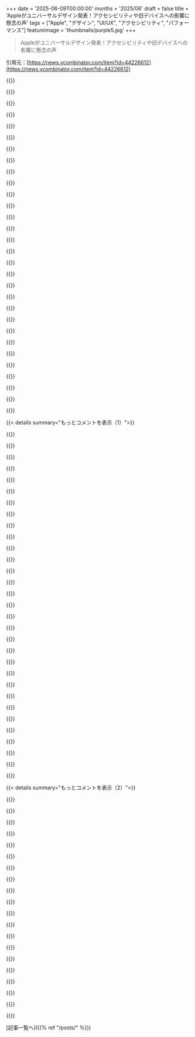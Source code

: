 +++
date = '2025-06-09T00:00:00'
months = '2025/06'
draft = false
title = 'Appleがユニバーサルデザイン発表！アクセシビリティや旧デバイスへの影響に懸念の声'
tags = ["Apple", "デザイン", "UI/UX", "アクセシビリティ", "パフォーマンス"]
featureimage = 'thumbnails/purple5.jpg'
+++

> Appleがユニバーサルデザイン発表！アクセシビリティや旧デバイスへの影響に懸念の声

引用元：[https://news.ycombinator.com/item?id=44226612](https://news.ycombinator.com/item?id=44226612)




{{<matomeQuote body="ちょっと、これヤバくない？ボタンとかメニューが半透明になってて、後ろの背景が透けて文字が見えにくくなるんだって。アクセシビリティ的に最悪じゃん。<br>俺、自閉症だけど、たぶんみんな困ると思うよ。オフにできる設定があることを願うわ。かっこいいけどさ、それだけじゃん？" userName="dimal" createdAt="2025/06/09 19:01:44" color="#ff5733">}}




{{<matomeQuote body="これ、パフォーマンス的にもヤバそう。「新しいハードウェアのおかげ」ってことは、古いデバイスじゃカクカクになるってことだよね。<br>前の会社では、パフォーマンス落ちるから半透明はほぼNGだったもん。絶対古い機種には重いって。" userName="austinl" createdAt="2025/06/09 19:54:06" color="#ff33a1">}}




{{<matomeQuote body="こういう性能食いの「改善」って、古いデバイスをわざと遅くして、みんなに買い替えさせるための陰謀でしょ。<br>俺の8年使ってるiPhone、全然問題なかったのに、こういう機能でどんどん遅くされて、買い替えを強制されるんだよ。" userName="slt2021" createdAt="2025/06/09 20:03:37" color="">}}




{{<matomeQuote body="いや、それは違うんじゃない？iOS 7でフロストガラスブラーが出た時、iPhone 4でも動いてたんだよ。<br>Appleは独自ですっごい速いアルゴリズム作ったから、今の最新機種なら、たとえ今回のエフェクトが重くても全然問題ないと思うよ。" userName="ricardobeat" createdAt="2025/06/09 21:06:22" color="#38d3d3">}}




{{<matomeQuote body="視力が弱い人とか、落ち着いたデザインが好きな人も影響受けそう。オフにできても、それがデザインのウリなら、なんか中途半端な感じになりそうだよね。<br>Linuxに乗り換えようか迷ってたけど、これで決心ついたかも。VisionOSに合わせるって、VR/ARと普通のデバイスじゃ使い方が全然違うのに、最悪のアイデアだと思うわ。" userName="coastalpuma" createdAt="2025/06/09 19:11:16" color="#785bff">}}




{{<matomeQuote body="また「雰囲気」だけでデザインしてるよ。科学的根拠とか、ユーザーの声とか無視して、スクリーンショット映えとかマーケティングだけ考えてんだろ。<br>ユーザビリティなんて考えてない。特定のシリコンバレーのヤツらが「これクールじゃん？」って思ってるだけ。Alegriaとかフラットデザインとか、この15年くらいずっとこんな感じだわ。" userName="andrepd" createdAt="2025/06/09 19:47:34" color="">}}




{{<matomeQuote body="これ、ただのGaussian blurじゃないぞ。レイトレーシングとか屈折も使ってるらしいじゃん。<br>もうOSが、なんかすごいリアルなビデオゲームみたいになってきてるな。" userName="mholt" createdAt="2025/06/09 22:02:44" color="">}}




{{<matomeQuote body="その陰謀論、どこ情報？バッテリー劣化で買い替えさせるってヤツじゃないの？<br>今回の新機能も、たぶんオフにできる設定あるだろうし、買い替えさせるための陰謀とかじゃないでしょ。（追記：っていうか、あなたの8年前のiPhone、そもそも今回のOSサポートされないんじゃね？）" userName="mikestew" createdAt="2025/06/09 20:06:21" color="#ff33a1">}}




{{<matomeQuote body="それ、別に陰謀論じゃなくて、正当な心配でしょ？<br>Appleはバッテリー問題で「わざとやってました」って認めて、賠償金まで払ったんだよ。<br>Apple自身が過去に不正を認めたのに、それを心配してる人を批判するのはおかしいって。" userName="hshdhdhj4444" createdAt="2025/06/09 20:20:22" color="#45d325">}}




{{<matomeQuote body="昔のPCは8年も経てば使い物にならなかったけど、今は違うよね。でも、スマホはまだどんどん進化してるから、10年近く前のデバイスが遅く感じるのは当然だよ。<br>あなたのiPhone 6（？）なんてRAM 1GBでしょ？今のは8GBとか。チップ性能も100倍くらい違うんだし、そんな古いののために最新ソフトを制限する必要ないじゃん？" userName="sanswork" createdAt="2025/06/09 20:51:24" color="#45d325">}}




{{<matomeQuote body="これは前からある地味な不満だけど、発表で「最新デバイスに合うから」って丸角デザインにこだわるのもムカつくんだよね。ほとんどの外部モニターは丸角じゃないし、最新のトップラインのラップトップでも画面上部だけなんだ。<br>だから背景の変な小さい三角が見えちゃうんだよ。macOS版の「Magic Mouseの底面にある充電ポート」みたいなもん。" userName="coastalpuma" createdAt="2025/06/09 19:44:29" color="">}}




{{<matomeQuote body="アクセシビリティは置いといて、このデザインに魅力を感じないわ。今のデザインの方が好きだし使いやすい。<br>半透明の3Dテキストとか、2000年代前半にPhotoshopでいじってたティーンエイジャーみたい。" userName="sgarland" createdAt="2025/06/10 00:24:29" color="">}}




{{<matomeQuote body="Appleみたいな会社が、ユーザーの好みとか使いやすさ、アクセシビリティとか考えずに、完全に雰囲気だけでクロスプラットフォームのUIを一新したと本気で思ってんの？<br>まだ発表しか見てないくせに、「スクリーンショットやマーケティング資料で良く見えるだけ」って決めつけすぎじゃない？" userName="nlarew" createdAt="2025/06/09 19:56:13" color="">}}




{{<matomeQuote body="＞「雰囲気」でインターフェースをデザインする<br>うん、それがAppleのやり方だし、だからAppleのデバイス大嫌いなんだよね。いつだって実質よりスタイル。" userName="surgical_fire" createdAt="2025/06/09 19:59:25" color="">}}




{{<matomeQuote body="macOSとiOSで透明度を下げる設定方法だよ。<br>macOS（Sonoma）: システム設定 → アクセシビリティ → ディスプレイ → 透明度を下げる。（視差効果を減らすもおすすめだけど、まあ好きにやってみてね - 一部のアニメーションはマジで役に立つよ。）<br>iOS: 設定 → アクセシビリティ → 画面表示とテキストサイズ → 透明度を下げる。<br>どういたしまして。" userName="rollcat" createdAt="2025/06/09 19:48:41" color="#ff5c5c">}}




{{<matomeQuote body="透明度を劇的に上げるか、完全に消せる設定があると思うな。シェーディングや光沢を残したままね。<br>もしあれば人気出るだろうね。" userName="cosmic_cheese" createdAt="2025/06/09 19:14:13" color="">}}




{{<matomeQuote body="＞パフォーマンスの問題なし<br>全然違うし！ フロストガラスのぼかしは12年くらい前にiOS 7で導入されて、iPhone 4までサポートされてたけど、コントロールセンターとかの全画面ぼかしはずっとパフォーマンス問題なかった？<br>全然嘘だよ - 当時のレビューでもiOS 7はバッテリー持ちが劇的に悪くなったって指摘されてたんだ。当時の最新だったiPhone 5Sとか5cも含めて全部。<br>UIでの透明度／半透明の多用が主な原因で、アクセシビリティ設定でアニメーションと透明度／半透明を無効にすると、OS UIの動作速度もバッテリー持ちもかなり改善したんだよ。（arstechnica.com/gadgets/2013/09/ios-7-thoroughly-rev...）" userName="miffy900" createdAt="2025/06/09 23:04:49" color="#ff5733">}}




{{<matomeQuote body="あなたは若すぎて覚えてないんだろうけど、初期のユーザーインターフェースデザインの原則の多くは、実際の研究に基づいてBruce TognazziniとJef RaskinがAppleで開拓したんだよ。<br>「Tog on Interface」とか「Tog on Software Design」は昔の聖書だったし、AppleのHuman Interface Guidelinesは企業が製品全体で一貫したユーザー体験をどう採用できるか、そしてそうすべきかを示してたんだ。<br>Appleがここまで落ちぶれたの、正直悲しいわ。" userName="yuehhangalt" createdAt="2025/06/09 20:30:18" color="#ff5c5c">}}




{{<matomeQuote body="普段「肥大化してる」なんて言わないけど、レイトレーシングでボタン作るとかパロディかと思ったわ。<br>で、結局UIは白くてどこにでもある感じになっただけ。<br>Windows XPみたいにしてほしい。マジで理解できない。" userName="AlienRobot" createdAt="2025/06/09 23:39:48" color="">}}




{{<matomeQuote body="Appleは他の会社よりアクセシビリティを真剣に考えてるよ。<br>視覚的な問題がある人のために、これを即座に解決する設定がないなんてことはありえないと思う。" userName="basisword" createdAt="2025/06/09 19:14:02" color="">}}




{{<matomeQuote body="透明効果なんてmacOSとかiOSに昔からあるじゃん？<br>今更何言ってんの？" userName="c-hendricks" createdAt="2025/06/09 19:59:26" color="">}}




{{<matomeQuote body="Appleは自分たちが間違ってたって公に認めたんだよ。<br>企業が非を認めるなんて滅多にないよね？<br>いや、Appleはバッテリーが弱った時にスマホが突然落ちないように性能を抑えたことを認めたじゃん。https://en.m.wikipedia.org/wiki/Batterygate" userName="mikestew" createdAt="2025/06/09 20:28:23" color="">}}




{{<matomeQuote body="バッテリー持ちとかパフォーマンスを最初の.0リリースで判断するのはナシだよ。<br>一番の優先は致命的なバグを最小限にして新機能を出すことだから。<br>.1が出るまで待つべき。<br>Appleのリリースは20年以上前からずーっとこんな感じだよ。" userName="threeseed" createdAt="2025/06/09 23:33:24" color="#ff5733">}}




{{<matomeQuote body="新しいガラスデザインは新鮮で遊び心がある感じだね。<br>Frutiger Aeroをさらに洗練させた豪華版みたい。<br>今のデザインは機能的だけど、何年も使ってるとかなり古臭くて平凡に感じるんだよね。" userName="Gigachad" createdAt="2025/06/10 01:20:51" color="#785bff">}}




{{<matomeQuote body="透明な背景（i3とかpicomは古いPCでも動くくらい軽い）を使うのと、たくさんの小さなUIパーツを合成して画面を作るのは話が違うんだよ。" userName="landl0rd" createdAt="2025/06/09 20:07:58" color="#45d325">}}




{{<matomeQuote body="自分はそうじゃないけど、これマジで変だよ。<br>なんで読みやすさとか見やすさを、バラバラで多分見にくいこともある下にある背景に依存させるデザインにするの？<br>統一されたデザイン方針があるようには全く見えないな。<br>これが長く続かないことを祈るよ。" userName="thenaturalist" createdAt="2025/06/09 19:54:30" color="#ff5733">}}




{{<matomeQuote body="これらの効果のレンダリングをめちゃくちゃ最適化する方法がいくつか思いつくよ。<br>正しさを変えずに、かなりのバッチ処理とか並び替えができるはずだね。" userName="gmueckl" createdAt="2025/06/09 20:56:47" color="#ff5733">}}




{{<matomeQuote body="それは実は機能なんだよ。<br>UIはどんな時も、流行りに乗ったり、目新しさのためだけに変わったりするべきじゃない。<br>でも、可能な限り目立たない方が良いんだ。<br>ただ機能的であるってのは褒め言葉だよ。" userName="gond" createdAt="2025/06/10 04:54:01" color="">}}




{{<matomeQuote body="iPhone 16 pro（全然古くないけど）からiOS 26の開発者ベータで書き込みしてるよ。ぶっちゃけ、ほとんどのことがiOS 18よりスムーズでキビキビしてる。Safariはパフォーマンス面から見ると使うのが楽しいね。まだベータ版だから、もちろんフレームのカクつきとか発熱とかめちゃくちゃあるけど、最初の感想をまとめると「慣れるのに時間はかかるけど、結構速い感じ」だよ。" userName="RollingRo11" createdAt="2025/06/09 21:20:40" color="#ff5733">}}




{{<matomeQuote body="インストールしてみたよ。<br>ほんと好きになりたかったんだけど、これダメだわ。<br>すごくゴチャゴチャしてるし、設定アプリのバランスが最悪。なんか「居心地が良い」方寄り（「コンパクト」と比べて）なんだよね。つまり、一画面で見れる項目が少なくて、OS全体をスクロールしまくらないと行きたいとこに辿り着けない。アクセシビリティに関しては…地獄だよ。これ見て！ https://imgur.com/a/6ZTCStC" userName="stalco" createdAt="2025/06/09 21:03:51" color="">}}




{{< details summary="もっとコメントを表示（1）">}}

{{<matomeQuote body="Apple Mapsは今はけっこう良い感じだよ。" userName="azinman2" createdAt="2025/06/09 23:25:41" color="">}}




{{<matomeQuote body="うわー。あれマジで酷いね。Appleはコントロールセンターのメニューで透過やってるけど、背景をめちゃくちゃボカすから気にならないのに。なんでボカシを減らして透過させたいのか意味わかんない。" userName="Vegenoid" createdAt="2025/06/09 21:41:31" color="">}}




{{<matomeQuote body="あのスクリーンショット全然読めないじゃん。目が痛くなるよ。若い子たちに言っとくけど、大げさでも比喩でもない。マジで目が痛いんだ、適切なUI要素に焦点を合わせようとして（そして失敗して）ね。今週iPhone 16にアップグレードしようと思ってたのに。代わりにGoogleとかSamsungのデバイスをチェックしてみようかな。" userName="adastra22" createdAt="2025/06/10 07:06:11" color="">}}




{{<matomeQuote body="うーん、もしかして（俺の）Linuxデスクトップの年になるかもね…。<br>" userName="seemaze" createdAt="2025/06/09 22:29:28" color="">}}




{{<matomeQuote body="Apple MapsからGoogle Mapsに行くのは、今やublock originから素のブラウザに行くみたいな感じだよ。探してるものを見つけようとしてるのに、頼んでもない余計なものがどこにでもあって遅くなる。一方でApple Mapsの地図/データ品質はかなり良いし、俺が気にしてる点ではたぶん95パーセントくらい出来てる。もう何年もこれでフルタイムで使えてるよ。" userName="qwerpy" createdAt="2025/06/10 04:08:38" color="">}}




{{<matomeQuote body="これアメリカでは本当かもだけど、世界の色んな場所ではほぼ役に立たないよ。" userName="cageface" createdAt="2025/06/10 04:33:22" color="">}}




{{<matomeQuote body="これ、15年くらい前の脱獄テーマのスクショみたい。しかも良いテーマじゃなくてね。" userName="weird-eye-issue" createdAt="2025/06/09 23:41:20" color="">}}




{{<matomeQuote body="Androidが出してる新しいデザイン言語も見てみるといいかもよ。ここに情報があるんだ：https://news.ycombinator.com/item?id=43975352" userName="debo_" createdAt="2025/06/10 13:57:57" color="">}}




{{<matomeQuote body="たしかに、先進国ではほとんどそうだよ。Appleは着実に新しい国で機能を展開してるしね。この前ヨーロッパの8カ国でApple Mapsを使ったけど、行った先全部でGoogle Mapsより良かったんだ。もしサービスが良くない場所に住んでるなら、行った場所の改善提案を出すかな。" userName="Schiendelman" createdAt="2025/06/10 06:07:43" color="">}}




{{<matomeQuote body="まだ無理なんだよね、8時間バッテリー持つようになるのをまだ待ってるよ…" userName="rubslopes" createdAt="2025/06/10 00:32:12" color="">}}




{{<matomeQuote body="あのプレスリリースは読んでて頭痛くなったな。「ソフトウェアを構成する基本的な要素を再考して綿密に作られた、新しいデザインにはリキッドグラスっていう全く新しい素材が特徴だよ。それはガラスの光学的性質とAppleだけが達成できる流動性を組み合わせたもので、コンテンツやコンテキストによって変化するんだ。」…って、何なんだそれ？機能が良くなった理由を分かりやすく説明できないなら、たぶん大して良くないってことだよね。" userName="ethbr1" createdAt="2025/06/09 21:57:00" color="#45d325">}}




{{<matomeQuote body="地域によるね。クパチーノじゃ最高だけど、日本や台湾じゃ文字通り使えないよ。マジで。道案内もできないし、目的地も見つけられないんだ（英語でも現地語でも）。" userName="adastra22" createdAt="2025/06/10 07:08:36" color="">}}




{{<matomeQuote body="アクセシビリティのディスプレイ設定にある“透明度を下げる”を有効にするとどう見えるの？" userName="Due_Winter_5330" createdAt="2025/06/09 22:33:21" color="#45d325">}}




{{<matomeQuote body="これは最初の開発者ベータだってことを覚えておいてね。iOS 7の時も、発表からリリースまでに結構変更されたはずだよ。" userName="hbn" createdAt="2025/06/09 22:13:40" color="">}}




{{<matomeQuote body="見た目ひどいし、透明化の効果も全部は消えないみたい。でも、これはまだベータ1だからかもしれないね。" userName="wpm" createdAt="2025/06/10 03:55:14" color="">}}




{{<matomeQuote body="アジアじゃまだ使えないんだよ。あの辺り旅行するたびにGoogle製品嫌いなのにGoogle Mapsをダウンロードし直さなきゃいけないんだ。" userName="adastra22" createdAt="2025/06/10 07:10:06" color="">}}




{{<matomeQuote body="トップコメントで「Appleはデザイン言語についてこんなマーケティングしない」って言ってたけど、この記事見るとちょっと面白いね。<br>" userName="eertami" createdAt="2025/06/10 15:31:39" color="">}}




{{<matomeQuote body="このデザイン、「嫌いだわ、ありがとう」って感じ。２つ理由がある。<br>まず、最近の技術が「技術のための技術」みたいで嫌なんだ。誰も求めてないことやってる気がする。<br>あと、俺は直線的に考えるタイプで集中したいのに、半透明UIは気が散るんだよね。注意力を奪われてるみたいだ。<br>" userName="hn_throwaway_99" createdAt="2025/06/09 23:04:57" color="#785bff">}}




{{<matomeQuote body="CydiaさえあればまたiPhoneをメインで使ってもいいかなって思う。あの頃は楽しかったな。<br>" userName="xandrius" createdAt="2025/06/11 16:49:37" color="">}}




{{<matomeQuote body="バッテリー長持ちのためにCPUコアを手動でいじるターミナルコマンドとか、完全にLinuxデスクトップみたいだね。<br>" userName="tsimionescu" createdAt="2025/06/10 08:34:49" color="">}}




{{<matomeQuote body="マジで、あの画像見ただけで頭痛してきたよ。Appleっていつも機能より見た目優先だけど、今回のUI変更はひどすぎる。<br>" userName="rurp" createdAt="2025/06/10 15:39:36" color="">}}




{{<matomeQuote body="それは違うと思うな。透明度下げたら、背景全体が灰色になってiOS 18の見た目にずっと近くなるよ。<br>" userName="thenaturalist" createdAt="2025/06/10 07:17:41" color="#ff5c5c">}}




{{<matomeQuote body="うわー。背景をもっと暗くするセンスがあればまだマシだったのに…。このクソみたいなの、完全にオフにできたらいいな。できるのかな？<br>" userName="CamperBob2" createdAt="2025/06/10 04:41:52" color="">}}




{{<matomeQuote body="うわー！これマジでダサいな。Appleに品質管理部署ってあんの？デザイナーが決めたら誰かチェックしろよ。<br>" userName="kumarvvr" createdAt="2025/06/10 01:58:16" color="">}}




{{<matomeQuote body="動画見てて同じこと思ったよ、気が散るって。<br>アイコンの端の光とかキラキラが目につくんだよね。<br>ベルクロの上指でなぞるみたいに、引っかかって滑って、って感じかな。" userName="the_other" createdAt="2025/06/10 00:07:05" color="">}}




{{<matomeQuote body="正直言って、ダサいと思うな。<br>Appleが大事にしてる「一つに集中」とか「ちゃんと並べる」って価値観と真逆だよ。<br>俺、Appleファンなのにそう思う。" userName="throwaway290" createdAt="2025/06/10 13:48:37" color="">}}




{{<matomeQuote body="正直、見た目ひどいな。<br>この新しいデザイン、毎日見てたら脳が溶けそうだよ。<br>もちろん実際使わなきゃわかんないけど、スクショだと目にキツそう。<br>透過度とかカスタマイズできるといいな。<br>Apple、良い時期だったのに、今ダメになってきてる気がする。<br>どの会社もいつかは期待裏切るもんなのかね。" userName="plainOldText" createdAt="2025/06/09 19:18:06" color="">}}




{{<matomeQuote body="Linuxに戻る頃合いかなと思ってさ。<br>（Gnomeを見て）うーん、Appleよりひどくなるの速いな。<br>やっぱいいや。" userName="rollcat" createdAt="2025/06/09 20:24:44" color="">}}




{{<matomeQuote body="俺も同じ。<br>Androidに乗り換える準備をゆっくりしてたんだけど、これが最後の決定打になりそうかも。<br>9月まで待って、新しいiPhoneとGoogle Pixelを見てから決めるけど、たぶん乗り換えるね（10年以上iOS開発してるけど）。" userName="pzo" createdAt="2025/06/09 19:44:36" color="">}}




{{<matomeQuote body="GnomeがLinuxの評判ダメにしてるの、マジすごいわ。" userName="lyu07282" createdAt="2025/06/09 20:38:37" color="">}}

{{</details>}}




{{< details summary="もっとコメントを表示（2）">}}

{{<matomeQuote body="乗り換え考えるのはもっともだね。<br>Androidも良くなったけど、Appleはすぐに使える包括的で使いやすくて、プライバシーも守れるセキュリティを提供してる。<br>ロックダウンとか、ハードウェアとソフトの連携がしっかりしてる。<br>だから、そういうとこもあるよね。" userName="plainOldText" createdAt="2025/06/09 20:12:55" color="">}}




{{<matomeQuote body="代替案がないんだよね。<br>KDE好きになったけど、みんながデフォルトにしないのはわかる。<br>他の選択肢はほぼダメだしね。<br>最近は「自分でデスクトップ作る」のが流行りみたい。<br>HyprlandとかWaybarとかRofi＼Wofiとか。<br>でもこれら、超複雑で、ほとんどデフォルト設定がないんだ。<br>なんでも自分で設定ファイルいじらないとダメ。<br>これが今のLinuxデスクトップ界隈の主流だけど、実際使ってる人いるのかね？<br>普段使いにはめちゃくちゃ面倒くさいよ。<br>まだ初期段階なんだろうけど、成熟するには何年もかかると思う。" userName="eddythompson80" createdAt="2025/06/09 22:02:21" color="#785bff">}}




{{<matomeQuote body="俺はこれ結構好きだな。<br>昔のMac OS XのAquaテーマ思い出すよ、もっと反応良くてアクセシビリティ対応した感じ。<br>最近流行りのブルータリストスタイルと違って新鮮だね。<br>ブルータリストはごちゃごちゃしてて、初心者には分かりにくいのが難点。<br>これは要素を分けやすくして、何が何だか分かりやすくするのに役立ちそうに見えるよ。" userName="vFunct" createdAt="2025/06/09 19:42:54" color="#ff5c5c">}}




{{<matomeQuote body="＞昔のMac OS XのAquaテーマ思い出すって<br>俺がマジで驚くのは、コメントの内容が当時（Aquaテーマ出た頃）と全く一緒ってことだよ！<br>「ピンストライプ？何考えてんだ」「ピカピカしてて気が散る」「俺のプラチナ返せ」「これ馬鹿げたおもちゃだ」って。<br>まぁ、どうせこれも改良されて、みんな慣れるだろ。大丈夫だって。" userName="kergonath" createdAt="2025/06/09 22:27:21" color="#38d3d3">}}




{{<matomeQuote body="PlatinumとかAquaのデザインは、見た目はともかく視覚が弱い人には使いやすかった。でも今のガラスっぽい四角いアイコンは何なのか分からないし、使いにくいと思う。これは客観的に見てダメなデザインだよ。PlatinumやAquaの良さを知ってる人がこんなクソみたいなのと比べるなんてありえないね。" userName="bigyabai" createdAt="2025/06/10 04:55:23" color="">}}




{{<matomeQuote body="Androidに乗り換えようとしたけど、結局ダメだった。どんな機種でも、電話とかアラームとか日常で使う機能がちゃんと動かなくて、いつも何か壊れたりするんだ。Pixelでも設定ミスで特定のデバイスが使えないとか、Androidはそういうのがしょっちゅう起こるからね。" userName="leakycap" createdAt="2025/06/09 20:32:10" color="">}}




{{<matomeQuote body="Aquaのデザインはメニューとかタイトルバーが読みにくいって不満がたくさんあったんだ（https://arstechnica.com/gadgets/2011/05/mac-os-x-revisited/見て）。Leopardの透明メニューバーにも反発があったね（https://arstechnica.com/gadgets/2007/10/mac-os-x-10-5/見て）。<br>今のガラスっぽい四角いのはボタンだよ。iOS 7以降の分かりにくいデザインよりはマシ。Aquaは好きだったけど、新しいDynamic Islandの動きも面白くて期待してる。でも、Aquaが出た時も「クソみたい」って言われたのを思い出すと、歴史は繰り返すのかな。" userName="kergonath" createdAt="2025/06/10 20:12:08" color="#38d3d3">}}




{{<matomeQuote body="透明じゃないところ、例えば普通のFinderウィンドウも変だよ。ほら（https://forums.macrumors.com/threads/macos-tahoe-26-0-beta-1...見て）。" userName="xmddmx" createdAt="2025/06/10 01:36:44" color="">}}




{{<matomeQuote body="代替がないって言うけど、Linux Mint CinnamonとかXfceとか良いのあるよ。今年初めてMac使ったけど、デスクトップがひどくてびっくり。alt-tabとか基本的なこともアプリ入れないと使えないなんて。Linuxユーザーは本当に恵まれてるね。" userName="cardanome" createdAt="2025/06/10 01:00:35" color="">}}




{{<matomeQuote body="iOSはどれだけダサくなっても基本がしっかりしてるから使うと思う。でもmacOSはそうじゃない。90年代から使ってるけど、個人的なPCは新しいLiquid GlassじゃなくてLinuxにするかもね。" userName="leakycap" createdAt="2025/06/09 20:33:11" color="">}}




{{<matomeQuote body="i-land（Dynamic Island）がない折りたたみスマホとか試してみたら？乗り換える良いきっかけになるよ。" userName="cyberax" createdAt="2025/06/10 07:00:33" color="">}}




{{<matomeQuote body="Waylandを検討してたって言うべきだったな。Macはひどい、確かにそう思うよ。" userName="eddythompson80" createdAt="2025/06/10 01:14:56" color="">}}




{{<matomeQuote body="https://gitlab.gnome.org/GNOME/mutter/-/issues/217<br>TL;DR：ウィンドウ装飾が欲しいならlibadwaitaとリンクしてね。SDLは結局libdecorとリンクしたよ。GnomeでQtアプリを使うと場違いに見えるの知ってる？今はウィンドウ装飾でさえ互いに矛盾してるんだ。" userName="rollcat" createdAt="2025/06/10 09:28:01" color="">}}




{{<matomeQuote body="Gnomeは好きだよ。僕はデスクトップが寄せ集めのカスタマイズじゃなくて、一つの統一された哲学を中心に設計されてる方が好きなんだ。後者のクラシックなLinuxの問題を避けるのはGnomeチームはかなり上手くやってるけど、それはKDEとかタイリングWMを使ってた人たちには好かれないだろうね。" userName="cayley_graph" createdAt="2025/06/10 04:13:39" color="">}}




{{<matomeQuote body="同意だよ。1986年からMacを使ってるし、一時期Appleで働いてたこともあるんだ。昔はみんなと同じようにLinuxのデスクトップをネタにしてたけど、毎日真剣に検討してる自分がいるよ。" userName="yuehhangalt" createdAt="2025/06/09 20:36:35" color="">}}




{{<matomeQuote body="KDEはほとんどの人が期待するように動くし、邪魔しないんだ。デフォルトは合理的で、ほとんど何でも好きなように調整できるよ。僕の“お気に入り”のGnomeイズムは、職場でディスプレイを常にオンにしたかったのに、Gnomeでは決まった値しか選べず、ターミナルで難しい操作が必要だったことさ。KDEならどんな整数値でも設定できるんだ。" userName="encom" createdAt="2025/06/09 22:25:46" color="#ff5733">}}




{{<matomeQuote body="Appleの顧客層は決して変わらないね。Appleがひどいアップデートを宣伝すると、みんな謝って“次のポイントリリースを待て”って言い訳するんだ。AppleがVision Proみたいな失敗作を出すと、誰もがNewtonが失敗したからiPhoneが生まれたんだって指摘しなきゃいけない。もしかしたら、Appleの独特な製品管理が明白な失敗につながってるだけなのかも。" userName="bigyabai" createdAt="2025/06/10 20:22:25" color="#785bff">}}




{{<matomeQuote body="Apple製品をより良く／使いやすくするために多くの人が使う設定が、いつもAccessibilityに隠されてるように見えるのは悲しいね。それは何かを物語ってるはずだよ。" userName="thepryz" createdAt="2025/06/09 21:54:33" color="">}}




{{<matomeQuote body="何年も筋金入りのAndroidユーザーだったんだけど、本当に好きになりたかったんだ。電話が切れたり、着信すら表示されなかったり、アプリが頻繁にクラッシュしたりしてもね。これはGoogle FiのGoogle製スマホで、改造なしの“ピュア”Android体験のはずだったんだ。最後に気づいたことと、乗り換えるきっかけになったのは、Androidはアプリの“ゲットー”だってことさ。<br>良いアプリはまずiOS向けに設計されて、Androidには手抜きで移植されてるんだ。Androidのストアにはゴミが多すぎて、マルウェアじゃない本物のアプリを見つけるのは不可能だよ。iOSに乗り換えたんだけど、欠点があるにもかかわらず、体験は段違いに良いんだ。" userName="baggachipz" createdAt="2025/06/10 12:31:25" color="#ff33a1">}}

{{</details>}}



[記事一覧へ]({{% ref "/posts/" %}})
